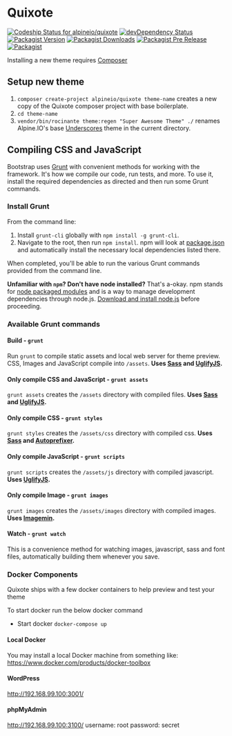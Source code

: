 # Quixote
[![Codeship Status for alpineio/quixote](https://img.shields.io/codeship/e1da8dd0-a856-0133-6083-4ae619b9c646.svg)](https://codeship.com/projects/130619)
[![devDependency Status](https://img.shields.io/david/dev/alpineio/quixote.svg)](https://david-dm.org/alpineio/quixote#info=devDependencies)
[![Packagist Version](https://img.shields.io/packagist/v/alpineio/quixote.svg)](https://packagist.org/packages/alpineio/quixote)
[![Packagist Downloads](https://img.shields.io/packagist/dt/alpineio/quixote.svg)](https://packagist.org/packages/alpineio/quixote)
[![Packagist Pre Release](https://img.shields.io/packagist/vpre/alpineio/quixote.svg)](https://packagist.org/packages/alpineio/quixote)
[![Packagist](https://img.shields.io/packagist/l/alpineio/quixote.svg)](https://packagist.org/packages/alpineio/quixote)

Installing a new theme requires [Composer](https://getcomposer.org/doc/00-intro.md)

## Setup new theme

1. `composer create-project alpineio/quixote theme-name` creates a new copy of the Quixote composer project with base boilerplate.
2. `cd theme-name`
3. `vendor/bin/rocinante theme:regen "Super Awesome Theme" ./` renames Alpine.IO's base [Underscores](https://github.com/alpineio/underscores) theme in the current directory.

## Compiling CSS and JavaScript

Bootstrap uses [Grunt](http://gruntjs.com/) with convenient methods for working with the framework. It's how we compile our code, run tests, and more. To use it, install the required dependencies as directed and then run some Grunt commands.

### Install Grunt

From the command line:

1. Install `grunt-cli` globally with `npm install -g grunt-cli`.
2. Navigate to the root, then run `npm install`. npm will look at [package.json](https://github.com/alpineio/quixote/blob/master/package.json) and automatically install the necessary local dependencies listed there.

When completed, you'll be able to run the various Grunt commands provided from the command line.

**Unfamiliar with `npm`? Don't have node installed?** That's a-okay. npm stands for [node packaged modules](http://npmjs.org/) and is a way to manage development dependencies through node.js. [Download and install node.js](http://nodejs.org/download/) before proceeding.


### Available Grunt commands

#### Build - `grunt`
Run `grunt` to compile static assets and local web server for theme preview. CSS, Images and JavaScript compile into `/assets`. **Uses [Sass](http://sass-lang.com) and [UglifyJS](http://lisperator.net/uglifyjs/).**

#### Only compile CSS and JavaScript - `grunt assets`
`grunt assets` creates the `/assets` directory with compiled files. **Uses [Sass](http://sass-lang.com/) and [UglifyJS](http://lisperator.net/uglifyjs/).**

#### Only compile CSS - `grunt styles`
`grunt styles` creates the `/assets/css` directory with compiled css. **Uses [Sass](http://sass-lang.com/) and [Autoprefixer](https://github.com/postcss/autoprefixer).**

#### Only compile JavaScript - `grunt scripts`
`grunt scripts` creates the `/assets/js` directory with compiled javascript. **Uses [UglifyJS](http://lisperator.net/uglifyjs/).**

#### Only compile Image - `grunt images`
`grunt images` creates the `/assets/images` directory with compiled images. **Uses [Imagemin](https://github.com/imagemin/imagemin).**

#### Watch - `grunt watch`
This is a convenience method for watching images, javascript, sass and font files, automatically building them whenever you save.


### Docker Components
Quixote ships with a few docker containers to help preview and test your theme

To start docker run the below docker command

* Start docker `docker-compose up`

#### Local Docker

 You may install a local Docker machine from something like: https://www.docker.com/products/docker-toolbox

#### WordPress

http://192.168.99.100:3001/

#### phpMyAdmin

http://192.168.99.100:3100/
username: root
password: secret
